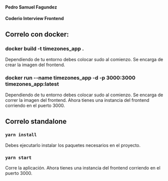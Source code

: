 #### Pedro Samuel Fagundez
#### Coderio Interview Frontend

## Correlo con docker:

### docker build -t timezones_app .

Dependiendo de tu entorno debes colocar sudo al comienzo.
Se encarga de crear la imagen del frontend.

### docker run --name timezones_app -d -p 3000:3000 timezones_app:latest

Dependiendo de tu entorno debes colocar sudo al comienzo.
Se encarga de correr la imagen del frontend.
Ahora tienes una instancia del frontend corriendo en el puerto 3000.

## Correlo standalone

### `yarn install`

Debes ejecutarlo instalar los paquetes necesarios en el proyecto.

### `yarn start`

Corre la aplicación.
Ahora tienes una instancia del frontend corriendo en el puerto 3000.
